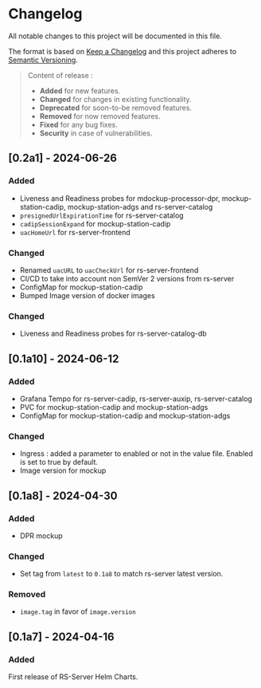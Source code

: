 # Changelog

All notable changes to this project will be documented in this file.

The format is based on [Keep a Changelog](https://keepachangelog.com/en/1.1.0/) and this project adheres to [Semantic Versioning](https://semver.org/spec/v2.0.0.html).

> Content of release :
>
>- **Added** for new features.
>- **Changed** for changes in existing functionality.
>- **Deprecated** for soon-to-be removed features.
>- **Removed** for now removed features.
>- **Fixed** for any bug fixes.
>- **Security** in case of vulnerabilities.

## [0.2a1] - 2024-06-26

### Added

- Liveness and Readiness probes for mdockup-processor-dpr, mockup-station-cadip, mockup-station-adgs and rs-server-catalog
- `presignedUrlExpirationTime` for rs-server-catalog
- `cadipSessionExpand` for mockup-station-cadip
- `uacHomeUrl` for rs-server-frontend

### Changed

- Renamed `uacURL` to `uacCheckUrl` for rs-server-frontend
- CI/CD to take into account non SemVer 2 versions from rs-server
- ConfigMap for mockup-station-cadip
- Bumped Image version of docker images

### Changed

- Liveness and Readiness probes for rs-server-catalog-db

## [0.1a10] - 2024-06-12

### Added

- Grafana Tempo for rs-server-cadip, rs-server-auxip, rs-server-catalog
- PVC for mockup-station-cadip and mockup-station-adgs
- ConfigMap for mockup-station-cadip and mockup-station-adgs

### Changed

- Ingress : added a parameter to enabled or not in the value file. Enabled is set to true by default.
- Image version for mockup

## [0.1a8] - 2024-04-30

### Added

- DPR mockup

### Changed

- Set tag from `latest` to `0.1a8` to match rs-server latest version.

### Removed

- `image.tag` in favor of `image.version`

## [0.1a7] - 2024-04-16

### Added

First release of RS-Server Helm Charts.
